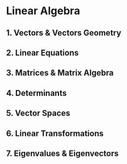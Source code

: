 # Linear Algebra

## 1. Vectors & Vectors Geometry

## 2. Linear Equations

## 3. Matrices & Matrix Algebra

## 4. Determinants

## 5. Vector Spaces

## 6. Linear Transformations

## 7. Eigenvalues & Eigenvectors
